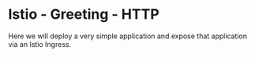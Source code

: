 ﻿# Istio - Greeting - HTTP

Here we will deploy a very simple application and expose that application via an Istio Ingress.

  